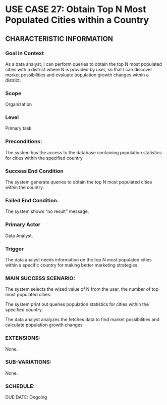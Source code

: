 # USE CASE 27: Obtain Top N Most Populated Cities within a Country
## CHARACTERISTIC INFORMATION
### Goal in Context
As a data analyst, I can perform queries to obtain the top N most populated cities with a district where N is provided by user, so that I can discover market possibilities and evaluate population growth changes within a district.
### Scope
Organization 
### Level
Primary task
### Preconditions:
The system has the access to the database containing population statistics for cities within the specified country 
### Success End Condition
The system generate queries to obtain the top N most populated cities within the country.
### Failed End Condition.
The system shows “no result” message.
### Primary Actor
Data Analyst.
### Trigger
The data analyst needs information on the top N most populated cities within a specific country for making better marketing strategies.
### MAIN SUCCESS SCENARIO:
The system selects the wised value of N from the user, the number of top most populated cities.

The system print out queries population statistics for cities within the specified country.

The data analyst analyzes the fetches data to find market possibilities and calcutate population growth changes 

### EXTENSIONS: 
None.
### SUB-VARIATIONS: 
None.
### SCHEDULE:
DUE DATE: Ongoing
